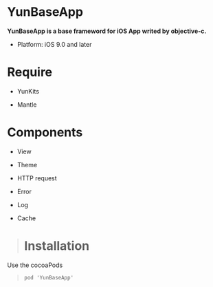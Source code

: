 # YunBaseApp

**YunBaseApp is a base frameword for iOS App writed by objective-c.**

- Platform: iOS 9.0 and later

# Require

- YunKits

- Mantle

# Components

- View

- Theme

- HTTP request

- Error

- Log

- Cache

> # Installation

Use the cocoaPods

> `pod 'YunBaseApp'`
